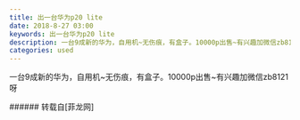 ```yaml
---
title: 出一台华为p20 lite
date: 2018-8-27 03:00
keywords: 出一台华为p20 lite
description: 一台9成新的华为，自用机~无伤痕，有盒子。10000p出售~有兴趣加微信zb8121呀
categories: used
---
```

<td class="t_f" id="postmessage_1689968">

一台9成新的华为，自用机~无伤痕，有盒子。10000p出售~有兴趣加微信zb8121呀<br/>
<img alt="" border="0" class="zoom" data-cf-modified-3360d4737835a75b5ebf9c04-="" file="http://www.flw.ph/data/appbyme/upload/image/201808/27/w3h920FrEHIL.jpg" id="aimg_D8m1z" lazyloadthumb="1" onclick="" onmouseover="" src="http://www.flw.ph/data/appbyme/upload/image/201808/27/w3h920FrEHIL.jpg"/><br/>
<img alt="" border="0" class="zoom" data-cf-modified-3360d4737835a75b5ebf9c04-="" file="http://www.flw.ph/data/appbyme/upload/image/201808/27/gEF2gpZ6arND.jpg" id="aimg_PGSzc" lazyloadthumb="1" onclick="" onmouseover="" src="http://www.flw.ph/data/appbyme/upload/image/201808/27/gEF2gpZ6arND.jpg"/><br/>
</td>
###### 转载自[菲龙网]